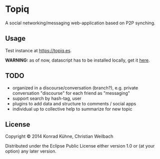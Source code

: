 # Topiq

A social networking/messaging web-application based on P2P synching.

## Usage

Test instance at <https://topiq.es>.

**WARNING:** as of now, datascript has to be installed locally, get it [here](https://github.com/tonsky/datascript).

## TODO

- organized in a discourse/conversation (branch?), e.g. private
  conversation "discourse" for each friend as "messaging"
- support search by hash-tag, user
- plugins to add data and structure to comments / social apps
- individual up to collective help to summarize for new topic

## License

Copyright © 2014 Konrad Kühne, Christian Weilbach

Distributed under the Eclipse Public License either version 1.0 or (at
your option) any later version.
